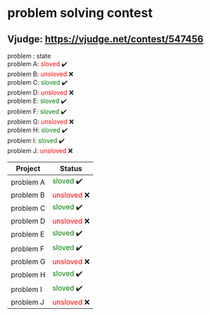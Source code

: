 # problem solving contest
## Vjudge: https://vjudge.net/contest/547456

problem  : state <br>
problem A: <span style="color: red">sloved</span> :heavy_check_mark: <br>
problem B: <span style='color: red'>unsloved</span> :x: <br>
problem C: <span style='color: green'>sloved</span> :heavy_check_mark: <br>
problem D: <span style='color: red'>unsloved</span> :x: <br>
problem E: <span style='color: green'>sloved</span> :heavy_check_mark: <br>
problem F: <span style='color: green'>sloved</span> :heavy_check_mark: <br>
problem G: <span style='color: red'>unsloved</span> :x: <br>
problem H: <span style='color: green'>sloved</span> :heavy_check_mark: <br>
problem I: <span style='color: green'>sloved</span> :heavy_check_mark: <br>
problem J: <span style='color: red'>unsloved</span> :x: <br>


| Project               | Status                                                       |
| --------------------- | ------------------------------------------------------------ |
| problem A             |<span style='color: green'>sloved</span> :heavy_check_mark:   |
| problem B             |<span style='color: red'>unsloved</span> :x:                  |
|problem C              |<span style='color: green'>sloved</span> :heavy_check_mark:   |
|problem D              |<span style='color: red'>unsloved</span> :x:                  |
|problem E              |<span style='color: green'>sloved</span> :heavy_check_mark:   |
|problem F              |<span style='color: green'>sloved</span> :heavy_check_mark:   |
|problem G              |<span style='color: red'>unsloved</span> :x:                  |
|problem H              |<span style='color: green'>sloved</span> :heavy_check_mark:   |
|problem I              |<span style='color: green'>sloved</span> :heavy_check_mark:   |
|problem J              |<span style='color: red'>unsloved</span> :x:                  |
